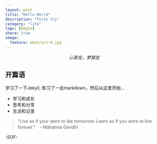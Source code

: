 ```yaml
---
layout: post
title: "Hello World"
description: "First try"
category: "life"
tags: [begin]
share: true
image:
  feature: abstract-8.jpg
---
```


<figure>
	<a ><img src="http://distilleryimage10.ak.instagram.com/f6f7a0fa6edc11e2aeca22000a9f18e5_7.jpg" alt=""></a>
	<center><em>心若在，梦就在</em></center>
</figure>

## 开篇语

学习了一下Jekyll, 练习了一会markdown，然后从这里开始...

* 学习和成长
* 思考和分享
* 生活和记录

> “Live as if your were to die tomorrow. Learn as if you were to live forever.”　- Mahatma Gandhi

-EOF-